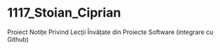 # 1117_Stoian_Ciprian
Proiect Notițe Privind Lecții Învățate din Proiecte Software (integrare cu Github)
